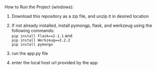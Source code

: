 How to Run the Project (windows):

1. Download this repository as a zip file, and unzip it in desired location

2. If not already installed, install pymongp, flask, and werkzeug using the following commands: <br>
   `pip install Flask==2.1.1` and <br>
   `pip install Werkzeug==2.2.2` <br>
   `pip install pymongo` <br>

3. run the app.py file 

4. enter the local host url provided by the app

   

